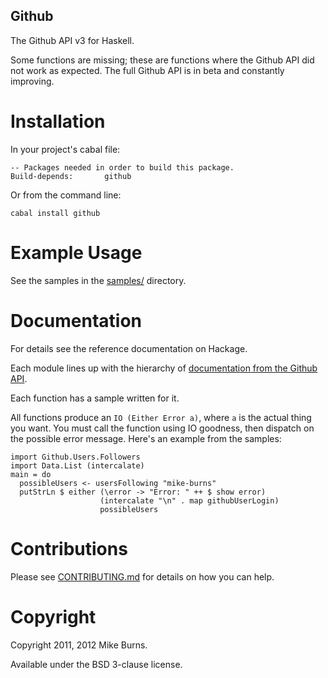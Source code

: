 Github
------

The Github API v3 for Haskell.

Some functions are missing; these are functions where the Github API did
not work as expected. The full Github API is in beta and constantly
improving.

Installation
============

In your project's cabal file:

    -- Packages needed in order to build this package.
    Build-depends:       github

Or from the command line:

    cabal install github

Example Usage
=============

See the samples in the [samples/](https://github.com/fpco/github/tree/master/samples) directory.

Documentation
=============

For details see the reference documentation on Hackage.

Each module lines up with the hierarchy of [documentation from the Github API](http://developer.github.com/v3/).

Each function has a sample written for it.

All functions produce an `IO (Either Error a)`, where `a` is the actual thing you want. You must call the function using IO goodness, then dispatch on the possible error message. Here's an example from the samples:

    import Github.Users.Followers
    import Data.List (intercalate)
    main = do
      possibleUsers <- usersFollowing "mike-burns"
      putStrLn $ either (\error -> "Error: " ++ $ show error)
                        (intercalate "\n" . map githubUserLogin)
                        possibleUsers

Contributions
=============

Please see [CONTRIBUTING.md](https://github.com/fpco/github/tree/master/CONTRIBUTING.md) for details on how you can help.

Copyright
=========

Copyright 2011, 2012 Mike Burns.

Available under the BSD 3-clause license.
